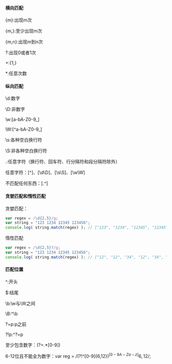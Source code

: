 #### 横向匹配

{m}:出现m次

{m,}:至少出现m次

{m,n}:出现m到n次

?:出现0或者1次

+:{1,}

*:任意次数

#### 纵向匹配

[a-bA-Z0-9]:出现字母或字数

\d:数字

\D:非数字

\w:[a-bA-Z0-9_]

\W:[^a-bA-Z0-9_]

\s:各种空白换行符

\S:非各种空白换行符

.:任意字符（换行符、回车符、行分隔符和段分隔符除外）

任意字符：[^]、[\d\D]、[\s\S]、[\w\W]

不匹配任何东西：[.^]

#### 贪婪匹配和惰性匹配

贪婪匹配：

```javascript
var regex = /\d{2,5}/g;
var string = "123 1234 12345 123456";
console.log( string.match(regex) ); // ["123", "1234", "12345", "12345"]
```

惰性匹配

```javascript
var regex = /\d{2,5}?/g;
var string = "123 1234 12345 123456";
console.log( string.match(regex) ); // ["12", "12", "34", "12", "34", "12", "34", "56"]
```

#### 匹配位置

^:开头

$:结尾

\b:\w与\W之间

\B:^\b

?=p:p之前

?!p:^?=p


至少包含数字：(?=.*[0-9])

6-12位且不能全为数字：var reg = /(?!^[0-9]{6,12}$)^[0-9A-Za-z]{6,12}$/;